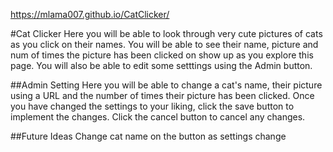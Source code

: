 https://mlama007.github.io/CatClicker/

#Cat Clicker
Here you will be able to look through very cute pictures of cats as you click on their names. You will be able to see their name, picture and num of times the picture has been clicked on show up as you explore this page. You will also be able to edit some setttings using the Admin button.

##Admin Setting
Here you will be able to change a cat's name, their picture using a URL and the number of times their picture has been clicked. Once you have changed the settings to your liking, click the save button to implement the changes. Click the cancel button to cancel any changes.

##Future Ideas
Change cat name on the button as settings change
